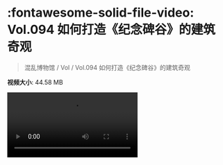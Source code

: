 # :fontawesome-solid-file-video: Vol.094 如何打造《纪念碑谷》的建筑奇观

> 混乱博物馆 / Vol / Vol.094 如何打造《纪念碑谷》的建筑奇观

**视频大小**: 44.58 MB

<div class="video"><video src="https://file.hsyhx.top/archive/混乱博物馆/Vol/094.mp4" controls preload>🤔 您的浏览器不支持 video 标签</video></div>